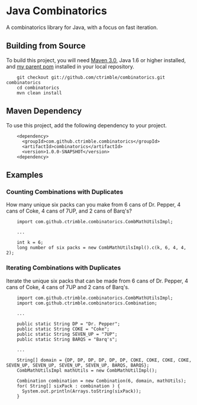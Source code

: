 # Java Combinatorics

  A combinatorics library for Java, with a focus on fast iteration.

## Building from Source

  To build this project, you will need [Maven 3.0](http://maven.apache.org/), Java 1.6 or higher installed, and [my parent pom](https://github.com/ctrimble/parent-pom) installed in your local repository.

        git checkout git://github.com/ctrimble/combinatorics.git combinatorics
        cd combinatorics
        mvn clean install

## Maven Dependency

  To use this project, add the following dependency to your project.

        <dependency>
          <groupId>com.github.ctrimble.combinatorics</groupId>
          <artifactId>combinatorics</artifactId>
          <version>1.0.0-SNAPSHOT</version>
        <dependency>

## Examples

### Counting Combinations with Duplicates

  How many unique six packs can you make from 6 cans of Dr. Pepper, 4 cans of Coke, 4 cans of 7UP, and 2 cans of Barq's?

        import com.github.ctrimble.combinatorics.CombMathUtilsImpl;
        
        ...
        
        int k = 6;
        long number of six packs = new CombMathUtilsImpl().c(k, 6, 4, 4, 2);

### Iterating Combinations with Duplicates

  Iterate the unique six packs that can be made from 6 cans of Dr. Pepper, 4 cans of Coke, 4 cans of 7UP and 2 cans of Barq's.

        import com.github.ctrimble.combinatorics.CombMathUtilsImpl;
        import com.github.ctrimble.combinatorics.Combination;
        
        ...

        public static String DP = "Dr. Pepper";
        public static String COKE = "Coke";
        public static String SEVEN_UP = "7UP";
        public static String BARQS = "Barq's";
        
        ...
        
        String[] domain = {DP, DP, DP, DP, DP, DP, COKE, COKE, COKE, COKE, SEVEN_UP, SEVEN_UP, SEVEN_UP, SEVEN_UP, BARQS, BARQS};
        CombMathUtilsImpl mathUtils = new CombMathUtilImpl();
        
        Combination combination = new Combination(6, domain, mathUtils);
        for( String[] sixPack : combination ) {
          System.out.println(Arrays.toString(sixPack));
        }

